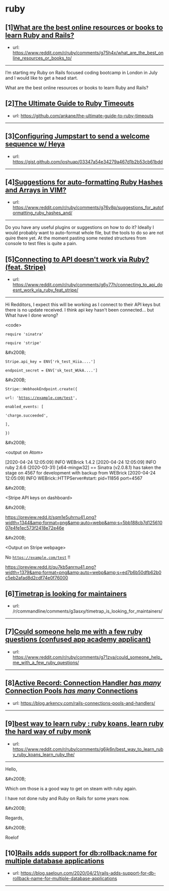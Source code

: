# ruby
## [1][What are the best online resources or books to learn Ruby and Rails?](https://www.reddit.com/r/ruby/comments/g75h4x/what_are_the_best_online_resources_or_books_to/)
- url: https://www.reddit.com/r/ruby/comments/g75h4x/what_are_the_best_online_resources_or_books_to/
---
I’m starting my Ruby on Rails focused coding bootcamp in London in July and I would like to get a head start.   

What are the best online resources or books to learn Ruby and Rails?
## [2][The Ultimate Guide to Ruby Timeouts](https://www.reddit.com/r/ruby/comments/g76rcd/the_ultimate_guide_to_ruby_timeouts/)
- url: https://github.com/ankane/the-ultimate-guide-to-ruby-timeouts
---

## [3][Configuring Jumpstart to send a welcome sequence w/ Heya](https://www.reddit.com/r/ruby/comments/g6xirx/configuring_jumpstart_to_send_a_welcome_sequence/)
- url: https://gist.github.com/joshuap/03347a54e34279a467d1b2b53cb61bdd
---

## [4][Suggestions for auto-formatting Ruby Hashes and Arrays in VIM?](https://www.reddit.com/r/ruby/comments/g76v8p/suggestions_for_autoformatting_ruby_hashes_and/)
- url: https://www.reddit.com/r/ruby/comments/g76v8p/suggestions_for_autoformatting_ruby_hashes_and/
---
Do you have any useful plugins or suggestions on how to do it? Ideally I would probably want to auto-format whole file, but the tools to do so are not quire there yet. At the moment pasting some nested structures from console to test files is quite a pain.
## [5][Connecting to API doesn't work via Ruby? (feat. Stripe)](https://www.reddit.com/r/ruby/comments/g6y77h/connecting_to_api_doesnt_work_via_ruby_feat_stripe/)
- url: https://www.reddit.com/r/ruby/comments/g6y77h/connecting_to_api_doesnt_work_via_ruby_feat_stripe/
---
Hi Redditors, I expect this will be working as I connect to their API keys but there is no update received. I think api key hasn't been connected... but What have I done wrong?

&lt;code&gt;  


`require 'sinatra'`

`require 'stripe'`

&amp;#x200B;

`Stripe.api_key = ENV['rk_test_Hiia....']`

`endpoint_secret = ENV['sk_test_WUkA....']`

&amp;#x200B;

`Stripe::WebhookEndpoint.create({`

`url: '`[`https://example.com/test`](https://example.com/test)`',`

`enabled_events: [`

`'charge.succeeded',`

`],`

`})`

&amp;#x200B;

&lt;output on Atom&gt;  


\[2020-04-24 12:05:09\] INFO  WEBrick 1.4.2 \[2020-04-24 12:05:09\] INFO  ruby 2.6.6 (2020-03-31) \[x64-mingw32\] == Sinatra (v2.0.8.1) has taken the stage on 4567 for development with backup from WEBrick \[2020-04-24 12:05:09\] INFO  WEBrick::HTTPServer#start: pid=11856 port=4567

&amp;#x200B;

&lt;Stripe API keys on dashboard&gt;  


&amp;#x200B;

https://preview.redd.it/sqm1e5uhrnu41.png?width=1344&amp;format=png&amp;auto=webp&amp;s=5bb188cb7d12561007e4fe1ec573f2418e72e46e

&amp;#x200B;

&lt;Output on Stripe webpage&gt;  


No [`https://example.com/test`](https://example.com/test) !!

https://preview.redd.it/qu7kb5anrnu41.png?width=1379&amp;format=png&amp;auto=webp&amp;s=ed7b6b50dfb62b0c5eb2afad8d2cdf74e0f76000
## [6][Timetrap is looking for maintainers](https://www.reddit.com/r/ruby/comments/g6obaa/timetrap_is_looking_for_maintainers/)
- url: /r/commandline/comments/g3asxy/timetrap_is_looking_for_maintainers/
---

## [7][Could someone help me with a few ruby questions (confused app academy applicant)](https://www.reddit.com/r/ruby/comments/g71zva/could_someone_help_me_with_a_few_ruby_questions/)
- url: https://www.reddit.com/r/ruby/comments/g71zva/could_someone_help_me_with_a_few_ruby_questions/
---

## [8][Active Record: Connection Handler _has many_ Connection Pools _has many_ Connections](https://www.reddit.com/r/ruby/comments/g6l8jr/active_record_connection_handler_has_many/)
- url: https://blog.arkency.com/rails-connections-pools-and-handlers/
---

## [9][best way to learn ruby : ruby koans, learn ruby the hard way of ruby monk](https://www.reddit.com/r/ruby/comments/g6jk6n/best_way_to_learn_ruby_ruby_koans_learn_ruby_the/)
- url: https://www.reddit.com/r/ruby/comments/g6jk6n/best_way_to_learn_ruby_ruby_koans_learn_ruby_the/
---
Hello, 

&amp;#x200B;

Which om those is a good way to get on steam with ruby again.

I have not done ruby and Ruby on Rails for some years now. 

&amp;#x200B;

Regards, 

&amp;#x200B;

Roelof
## [10][Rails adds support for db:rollback:name for multiple database applications](https://www.reddit.com/r/ruby/comments/g6huhb/rails_adds_support_for_dbrollbackname_for/)
- url: https://blog.saeloun.com/2020/04/21/rails-adds-support-for-db-rollback-name-for-multiple-database-applications
---

